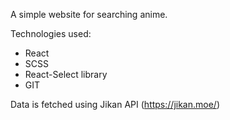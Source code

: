 A simple website for searching anime.

Technologies used:
- React
- SCSS
- React-Select library
- GIT

Data is fetched using Jikan API (https://jikan.moe/)
